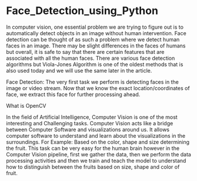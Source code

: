 # Face_Detection_using_Python

In computer vision, one essential problem we are trying to figure out is to automatically detect objects in an image without human intervention. 
Face detection can be thought of as such a problem where we detect human faces in an image. 
There may be slight differences in the faces of humans but overall, it is safe to say that there are certain features that are associated with all the human faces.
There are various face detection algorithms but Viola-Jones Algorithm is one of the oldest methods that is also used today and we will use the same later in the article.

Face Detection: The very first task we perform is detecting faces in the image or video stream. 
Now that we know the exact location/coordinates of face, we extract this face for further processing ahead.

What is OpenCV

In the field of Artificial Intelligence, Computer Vision is one of the most interesting and Challenging tasks.
Computer Vision acts like a bridge between Computer Software and visualizations around us.
It allows computer software to understand and learn about the visualizations in the surroundings. 
For Example: Based on the color, shape and size determining the fruit. 
This task can be very easy for the human brain however in the Computer Vision pipeline, first we gather the data, then we perform the data processing activities and then we train and teach the model to understand how to distinguish between the fruits based on size, shape and color of fruit.

